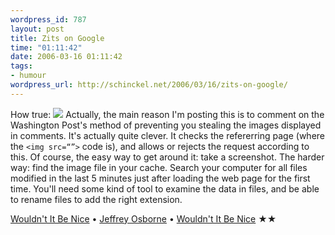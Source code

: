 ```yaml
--- 
wordpress_id: 787
layout: post
title: Zits on Google
time: "01:11:42"
date: 2006-03-16 01:11:42
tags: 
- humour
wordpress_url: http://schinckel.net/2006/03/16/zits-on-google/
---
```

How true: ![][1] Actually, the main reason I'm posting this is to comment on the Washington Post's method of preventing you stealing the images displayed in comments. It's actually quite clever. It checks the refererring page (where the `<img src=“”>` code is), and allows or rejects the request according to this. Of course, the easy way to get around it: take a screenshot. The harder way: find the image file in your cache. Search your computer for all files modified in the last 5 minutes just after loading the web page for the first time. You'll need some kind of tool to examine the data in files, and be able to rename files to add the right extension. 

[Wouldn't It Be Nice][2] • [Jeffrey Osborne][3] • [Wouldn't It Be Nice][4] ★★

   [1]: /images/Zits.gif
   [2]: itms://phobos.apple.com/WebObjects/MZSearch.woa/wa/advancedSearchResults?songTerm=Wouldn't+It+Be+Nice&artistTerm=Jeffrey+Osborne
   [3]: itms://phobos.apple.com/WebObjects/MZSearch.woa/wa/advancedSearchResults?artistTerm=Jeffrey+Osborne
   [4]: itms://phobos.apple.com/WebObjects/MZSearch.woa/wa/advancedSearchResults?albumTerm=Wouldn't+It+Be+Nice&artistTerm=

